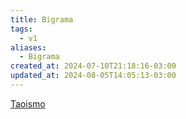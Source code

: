 ```yaml
---
title: Bigrama
tags:
  - v1
aliases:
  - Bigrama
created_at: 2024-07-10T21:18:16-03:00
updated_at: 2024-08-05T14:05:13-03:00
---
```


[Taoismo](Taoismo.md)

